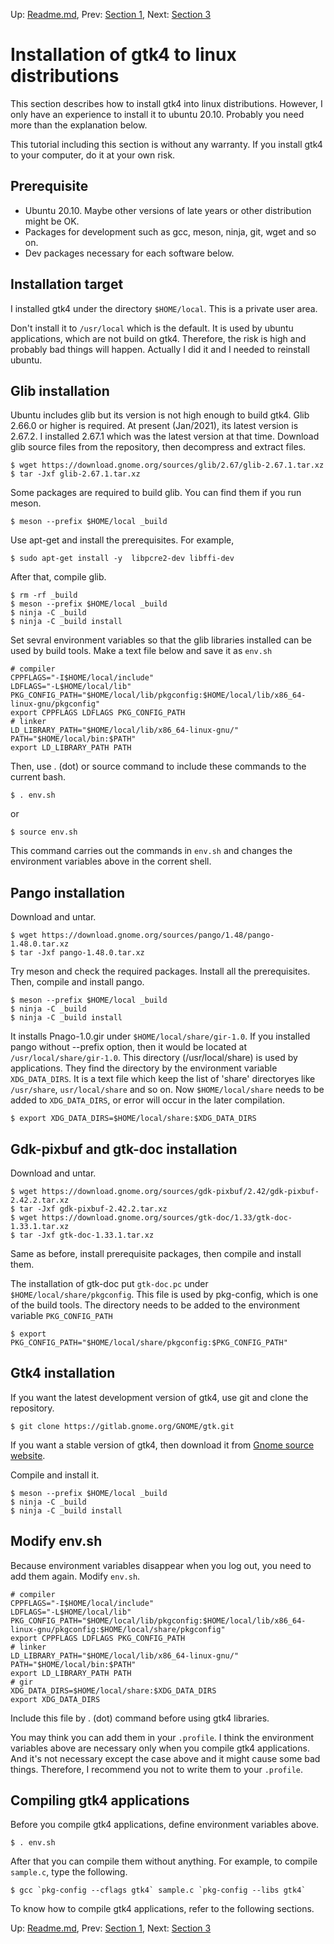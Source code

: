 Up: [Readme.md](Readme.md),  Prev: [Section 1](sec1.md), Next: [Section 3](sec3.md)

# Installation of gtk4 to linux distributions

This section describes how to install gtk4 into linux distributions.
However, I only have an experience to install it to ubuntu 20.10.
Probably you need more than the explanation below.

This tutorial including this section is without any warranty.
If you install gtk4 to your computer, do it at your own risk.

## Prerequisite

- Ubuntu 20.10. Maybe other versions of late years or other distribution might be OK.
- Packages for development such as gcc, meson, ninja, git, wget and so on.
- Dev packages necessary for each software below.

## Installation target

I installed gtk4 under the directory `$HOME/local`.
This is a private user area.

Don't install it to `/usr/local` which is the default.
It is used by ubuntu applications, which are not build on gtk4.
Therefore, the risk is high and probably bad things will happen.
Actually I did it and I needed to reinstall ubuntu.

## Glib installation

Ubuntu includes glib but its version is not high enough to build gtk4.
Glib 2.66.0 or higher is required.
At present (Jan/2021), its latest version is 2.67.2.
I installed 2.67.1 which was the latest version at that time.
Download glib source files from the repository, then decompress and extract files.

    $ wget https://download.gnome.org/sources/glib/2.67/glib-2.67.1.tar.xz
    $ tar -Jxf glib-2.67.1.tar.xz

Some packages are required to build glib.
You can find them if you run meson.

    $ meson --prefix $HOME/local _build

Use apt-get and install the prerequisites.
For example,

    $ sudo apt-get install -y  libpcre2-dev libffi-dev

After that, compile glib.

    $ rm -rf _build
    $ meson --prefix $HOME/local _build
    $ ninja -C _build
    $ ninja -C _build install

Set sevral environment variables so that the glib libraries installed can be used by build tools.
Make a text file below and save it as `env.sh`

    # compiler
    CPPFLAGS="-I$HOME/local/include"
    LDFLAGS="-L$HOME/local/lib"
    PKG_CONFIG_PATH="$HOME/local/lib/pkgconfig:$HOME/local/lib/x86_64-linux-gnu/pkgconfig"
    export CPPFLAGS LDFLAGS PKG_CONFIG_PATH
    # linker
    LD_LIBRARY_PATH="$HOME/local/lib/x86_64-linux-gnu/"
    PATH="$HOME/local/bin:$PATH"
    export LD_LIBRARY_PATH PATH

Then, use . (dot) or source command to include these commands to the current bash.

    $ . env.sh

or

    $ source env.sh

This command carries out the commands in `env.sh` and changes the environment variables above in the corrent shell.

## Pango installation

Download and untar.

    $ wget https://download.gnome.org/sources/pango/1.48/pango-1.48.0.tar.xz
    $ tar -Jxf pango-1.48.0.tar.xz

Try meson and check the required packages.
Install all the prerequisites.
Then, compile and install pango.

    $ meson --prefix $HOME/local _build
    $ ninja -C _build
    $ ninja -C _build install

It installs Pnago-1.0.gir under `$HOME/local/share/gir-1.0`.
If you installed pango without --prefix option, then it would be located at `/usr/local/share/gir-1.0`.
This directory (/usr/local/share) is used by applications.
They find the directory by the environment variable `XDG_DATA_DIRS`.
It is a text file which keep the list of 'share' directoryes like `/usr/share`, `usr/local/share` and so on.
Now `$HOME/local/share` needs to be added to `XDG_DATA_DIRS`, or error will occur in the later compilation.

    $ export XDG_DATA_DIRS=$HOME/local/share:$XDG_DATA_DIRS

## Gdk-pixbuf and gtk-doc installation

Download and untar.

    $ wget https://download.gnome.org/sources/gdk-pixbuf/2.42/gdk-pixbuf-2.42.2.tar.xz
    $ tar -Jxf gdk-pixbuf-2.42.2.tar.xz
    $ wget https://download.gnome.org/sources/gtk-doc/1.33/gtk-doc-1.33.1.tar.xz
    $ tar -Jxf gtk-doc-1.33.1.tar.xz

Same as before, install prerequisite packages, then compile and install them.

The installation of gtk-doc put `gtk-doc.pc` under `$HOME/local/share/pkgconfig`.
This file is used by pkg-config, which is one of the build tools.
The directory needs to be added to the environment variable `PKG_CONFIG_PATH`

    $ export PKG_CONFIG_PATH="$HOME/local/share/pkgconfig:$PKG_CONFIG_PATH"

## Gtk4 installation

If you want the latest development version of gtk4, use git and clone the repository.

    $ git clone https://gitlab.gnome.org/GNOME/gtk.git

If you want a stable version of gtk4, then download it from [Gnome source website](https://download.gnome.org/sources/gtk/4.0/).

Compile and install it.

    $ meson --prefix $HOME/local _build
    $ ninja -C _build
    $ ninja -C _build install

## Modify env.sh

Because environment variables disappear when you log out, you need to add them again.
Modify `env.sh`.

    # compiler
    CPPFLAGS="-I$HOME/local/include"
    LDFLAGS="-L$HOME/local/lib"
    PKG_CONFIG_PATH="$HOME/local/lib/pkgconfig:$HOME/local/lib/x86_64-linux-gnu/pkgconfig:$HOME/local/share/pkgconfig"
    export CPPFLAGS LDFLAGS PKG_CONFIG_PATH
    # linker
    LD_LIBRARY_PATH="$HOME/local/lib/x86_64-linux-gnu/"
    PATH="$HOME/local/bin:$PATH"
    export LD_LIBRARY_PATH PATH
    # gir
    XDG_DATA_DIRS=$HOME/local/share:$XDG_DATA_DIRS
    export XDG_DATA_DIRS

Include this file by . (dot) command before using gtk4 libraries.

You may think you can add them in your `.profile`.
I think the environment variables above are necessary only when you compile gtk4 applications.
And it's not necessary except the case above and it might cause some bad things.
Therefore, I recommend you not to write them to your `.profile`.

## Compiling gtk4 applications

Before you compile gtk4 applications, define environment variables above.

    $ . env.sh

After that you can compile them without anything.
For example, to compile `sample.c`, type the following.

    $ gcc `pkg-config --cflags gtk4` sample.c `pkg-config --libs gtk4`

To know how to compile gtk4 applications, refer to the following sections.


Up: [Readme.md](Readme.md),  Prev: [Section 1](sec1.md), Next: [Section 3](sec3.md)
